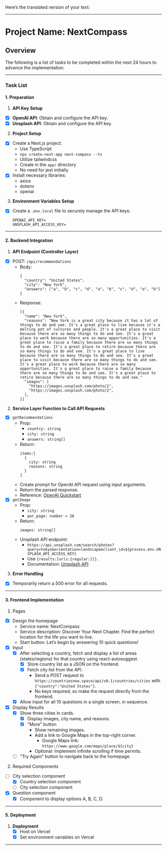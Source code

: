 Here’s the translated version of your text:

---

# Project Name: NextCompass

## Overview
The following is a list of tasks to be completed within the next 24 hours to advance the implementation.

---

### **Task List**

#### **1. Preparation**
1. **API Key Setup**
  - [x] **OpenAI API**: Obtain and configure the API key.
  - [x] **Unsplash API**: Obtain and configure the API key.

2. **Project Setup**
  - [x] Create a Next.js project.
    - Use TypeScript
    - `npx create-next-app next-compass --ts`
    - Utilize tailwindcss
    - Create in the `app/` directory
    - No need for jest initially
  - [x] Install necessary libraries:
    - axios
    - dotenv
    - openai

3. **Environment Variables Setup**
  - [x] Create a `.env.local` file to securely manage the API keys:
    ```
    OPENAI_API_KEY=
    UNSPLASH_API_ACCESS_KEY=
    ```

---

#### **2. Backend Integration**
1. **API Endpoint (Controller Layer)**
  - [x] POST: `/api/recommendations`
    - Body:
      ```
      {
        "country": "United States",
        "city": "New York",
        "answers": ["a", "b", "c", "d", "a", "b", "c", "d", "a", "b"]
      }
      ```
    - Response:
      ```
      [{
        "name": "New York",
        "reasons": "New York is a great city because it has a lot of things to do and see. It's a great place to live because it's a melting pot of cultures and people. It's a great place to visit because there are so many things to do and see. It's a great place to work because there are so many opportunities. It's a great place to raise a family because there are so many things to do and see. It's a great place to retire because there are so many things to do and see. It's a great place to live because there are so many things to do and see. It's a great place to visit because there are so many things to do and see. It's a great place to work because there are so many opportunities. It's a great place to raise a family because there are so many things to do and see. It's a great place to retire because there are so many things to do and see."
        "images": [
          "https://images.unsplash.com/photo/1",
          "https://images.unsplash.com/photo/2",
        ],
      }]
      ```
2. **Service Layer Function to Call API Requests**
  - [x] `getRecommendations`
    - Prop:
      - `country: string`
      - `city: string`
      - `answers: string[]`
    - Return:
      ```
      items:[
        {
          city: string
          reasons: string
        }
      ]
      ```
    - Create prompt for OpenAI API request using input arguments.
    - Return the parsed response.
    - Reference: [OpenAI Quickstart](https://platform.openai.com/docs/quickstart)
  - [x] `getImage`
    - Prop:
      - `city: string`
      - `per_page: number = 20`
    - Return:
      ```
      images: string[]
      ```
    - Unsplash API endpoint:
      - `https://api.unsplash.com/search/photos?query=tokyo&orientation=landscape&client_id=${process.env.UNSPLASH_API_ACCESS_KEY}`
      - Use `{results:[urls:{regular:}]}`.
      - Documentation: [Unsplash API](https://unsplash.com/documentation#search-photos)

3. **Error Handling**
  - [x] Temporarily return a 500 error for all requests.

---

#### **3. Frontend Implementation**
1. Pages
  - [x] Design the homepage
    - Service name: NextCompass
    - Service description: Discover Your Next Chapter. Find the perfect location for the life you want to live.
    - Start button: Let’s begin by answering 10 quick questions!
  - [x] Input
    - [x] After selecting a country, fetch and display a list of areas (states/regions) for that country using react-autosuggest.
      - [x] Store country list as a JSON on the frontend.
      - [x] Fetch city list from the API.
        - Send a POST request to `https://countriesnow.space/api/v0.1/countries/cities` with `{"country":"United States"}`.
        - No keys required, so make the request directly from the frontend.
    - [x] Allow input for all 10 questions in a single screen, in sequence.
  - [x] Display Results
    - [x] Show three cities in cards.
      - [x] Display images, city name, and reasons.
      - [x] "More" button
        - Show remaining images.
        - Add a link to Google Maps in the top-right corner.
          - Google Maps link: `https://www.google.com/maps/place/${city}`
        - Optional: Implement infinite scrolling if time permits.
    - [ ] "Try Again" button to navigate back to the homepage.

2. Required Components
  - [ ] City selection component
    - [x] Country selection component
    - [ ] City selection component
  - [x] Question component
    - [x] Component to display options A, B, C, D.

---

#### **5. Deployment**
1. **Deployment**
   - [x] Host on Vercel
   - [x] Set environment variables on Vercel

---
